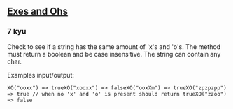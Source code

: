 <h2><a href=https://www.codewars.com/kata/55908aad6620c066bc00002a/train/csharp target="_blank">Exes and Ohs</a></h2><h3>7 kyu</h3><p>Check to see if a string has the same amount of 'x's and 'o's. The method must return a boolean and be case insensitive. The string can contain any char.</p><p>Examples input/output:</p><pre><code>XO("ooxx") =&gt; trueXO("xooxx") =&gt; falseXO("ooxXm") =&gt; trueXO("zpzpzpp") =&gt; true // when no 'x' and 'o' is present should return trueXO("zzoo") =&gt; false</code></pre>